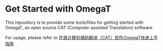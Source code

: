 # Get Started with OmegaT
This repository is to provide some tools/files for getting started with OmegaT, an open source CAT (Computer-assisted Translation) software.

For usage, please refer to [开源计算机辅助翻译（CAT）软件OmegaT快速上手指南](https://forskamse.blog.csdn.net/article/details/80666627)
